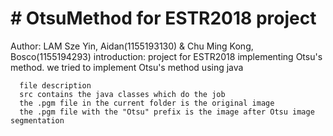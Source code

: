 <body>
    <h1># OtsuMethod for ESTR2018 project</h1>
      Author: LAM Sze Yin, Aidan(1155193130) & Chu Ming Kong, Bosco(1155194293)
      introduction:
      project for ESTR2018 implementing Otsu's method.
      we tried to implement Otsu's method using java

      file description
      src contains the java classes which do the job
      the .pgm file in the current folder is the original image
      the .pgm file with the "Otsu" prefix is the image after Otsu image segmentation
    
  </body>
